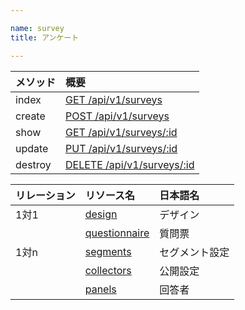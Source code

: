 ```yaml
---

name: survey
title: アンケート

---
```


|メソッド|概要|
|:---|:---|
|index|[GET /api/v1/surveys](#survey_index)|
|create|[POST /api/v1/surveys](#survey_create)|
|show|[GET /api/v1/surveys/:id](#survey_show)|
|update|[PUT /api/v1/surveys/:id](#survey_update)|
|destroy|[DELETE /api/v1/surveys/:id](#survey_delete)|

|リレーション|リソース名|日本語名|
|:---|:---|:---|
|1対1|[design](#design)|デザイン|
||[questionnaire](#questionnaire)|質問票|
|1対n|[segments](#segment)|セグメント設定|
||[collectors](#collector)|公開設定|
||[panels](#panel)|回答者|